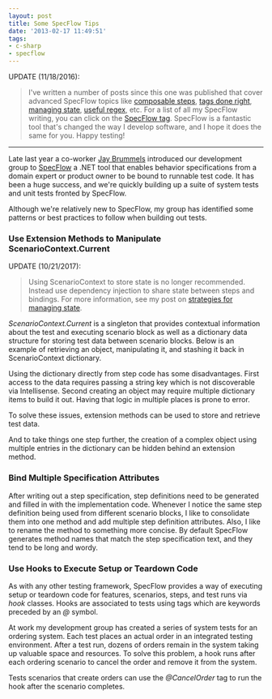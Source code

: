 ```yaml
---
layout: post
title: Some SpecFlow Tips
date: '2013-02-17 11:49:51'
tags:
- c-sharp
- specflow
---
```


UPDATE (11/18/2016):

>I've written a number of posts since this one was published that cover advanced SpecFlow topics like [composable steps](/posts/2015/09/refactoring-to-composable-specflow-steps), [tags done right](/posts/2015/10/specflow-tags-done-right), [managing state](/posts/2014/09/strategies-for-managing-state-in-specflow), [useful regex](/posts/2014/10/useful-regex-for-specflow-bindings), etc. For a list of all my SpecFlow writing, you can click on the [SpecFlow tag](/tags/specflow). SpecFlow is a fantastic tool that's changed the way I develop software, and I hope it does the same for you. Happy testing!

<hr />

Late last year a co-worker <a href="https://twitter.com/jaybrummels" target="_blank">Jay Brummels</a> introduced our development group to <a href="http://www.specflow.org/" target="_blank">SpecFlow</a> a .NET tool that enables behavior specifications from a domain expert or product owner to be bound to runnable test code. It has been a huge success, and we're quickly building up a suite of system tests and unit tests fronted by SpecFlow.

Although we're relatively new to SpecFlow, my group has identified some patterns or best practices to follow when building out tests.

<h3>Use Extension Methods to Manipulate ScenarioContext.Current</h3>

UPDATE (10/21/2017):

>Using ScenarioContext to store state is no longer recommended. Instead use dependency injection to share state between steps and bindings. For more information, see my post on [strategies for managing state](/posts/2014/09/strategies-for-managing-state-in-specflow).

<em>ScenarioContext.Current</em> is a singleton that provides contextual information about the test and executing scenario block as well as a dictionary data structure for storing test data between scenario blocks. Below is an example of retrieving an object, manipulating it, and stashing it back in ScenarioContext dictionary.

<script src="https://gist.github.com/joebuschmann/5984a69af58ddd81bc429eaad558480f.js"></script>

Using the dictionary directly from step code has some disadvantages. First access to the data requires passing a string key which is not discoverable via Intellisense. Second creating an object may require multiple dictionary items to build it out. Having that logic in multiple places is prone to error.

To solve these issues, extension methods can be used to store and retrieve test data.

<script src="https://gist.github.com/joebuschmann/a5ef6563d44675d175982d6f10f58b88.js"></script>

<script src="https://gist.github.com/joebuschmann/9e37a43decb505ccad14a0bd3ee18df4.js"></script>

And to take things one step further, the creation of a complex object using multiple entries in the dictionary can be hidden behind an extension method.

<script src="https://gist.github.com/joebuschmann/917023f3f686c9dbd5fc270eb79bfa49.js"></script>

<h3>Bind Multiple Specification Attributes</h3>
After writing out a step specification, step definitions need to be generated and filled in with the implementation code. Whenever I notice the same step definition being used from different scenario blocks, I like to consolidate them into one method and add multiple step definition attributes. Also, I like to rename the method to something more concise. By default SpecFlow generates method names that match the step specification text, and they tend to be long and wordy.

<script src="https://gist.github.com/joebuschmann/d09cf0e7d01ccbe40b02548a3fb9f388.js"></script>

<script src="https://gist.github.com/joebuschmann/8399d007404790a8e61843217367fb85.js"></script>

<h3>Use Hooks to Execute Setup or Teardown Code</h3>
As with any other testing framework, SpecFlow provides a way of executing setup or teardown code for features, scenarios, steps, and test runs via <em>hook</em> classes. Hooks are associated to tests using tags which are keywords preceded by an <em>@</em> symbol.

At work my development group has created a series of system tests for an ordering system. Each test places an actual order in an integrated testing environment. After a test run, dozens of orders remain in the system taking up valuable space and resources. To solve this problem, a hook runs after each ordering scenario to cancel the order and remove it from the system.

<script src="https://gist.github.com/joebuschmann/9f3c4427c2bf7fe0a31dc7f3c0a32574.js"></script>

Tests scenarios that create orders can use the <em>@CancelOrder</em> tag to run the hook after the scenario completes.

<script src="https://gist.github.com/joebuschmann/a35da70cc254c885ba2aeed62bfd8a4d.js"></script>